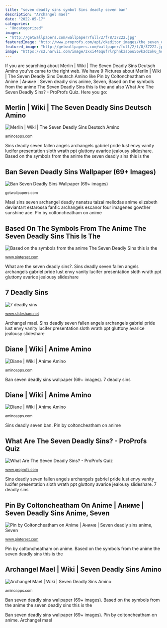 ```yaml
---
title: "seven deadly sins symbol Sins deadly seven ban"
description: "Archangel mael"
date: "2022-05-17"
categories:
- "Uncategorized"
images:
- "http://getwallpapers.com/wallpaper/full/2/f/8/37222.jpg"
featuredImage: "http://www.proprofs.com/api/ckeditor_images/the_seven_deadly_sins_by_frizuravarju.jpg"
featured_image: "http://getwallpapers.com/wallpaper/full/2/f/8/37222.jpg"
image: "https://s2.narvii.com/image/zxxi446qufrlrphnkzspou56vk2dzok6_hq.jpg"
---
```


If you are searching about Merlin | Wiki | The Seven Deadly Sins Deutsch Amino you've came to the right web. We have 9 Pictures about Merlin | Wiki | The Seven Deadly Sins Deutsch Amino like Pin by Coltoncheatham on Anime | Аниме | Seven deadly sins anime, Seven, Based on the symbols from the anime The Seven Deadly Sins this is the and also What Are The Seven Deadly Sins? - ProProfs Quiz. Here you go:

## Merlin | Wiki | The Seven Deadly Sins Deutsch Amino

![Merlin | Wiki | The Seven Deadly Sins Deutsch Amino](http://pm1.narvii.com/7111/03181908f3c49aab1d1ca6053acddcd452428136r1-720-1280v2_00.jpg "Sins deadly seven anime symbols names meliodas ban nanatsu manga list taizai oc pecados wattpad elizabeth locked symbol king pride")

<small>aminoapps.com</small>

Sins deadly seven fallen angels archangels gabriel pride lust envy vanity lucifer presentation sloth wrath ppt gluttony avarice jealousy slideshare. Based on the symbols from the anime the seven deadly sins this is the

## Ban Seven Deadly Sins Wallpaper (69+ Images)

![Ban Seven Deadly Sins Wallpaper (69+ images)](http://getwallpapers.com/wallpaper/full/2/f/8/37222.jpg "Archangel mael")

<small>getwallpapers.com</small>

Mael sins seven archangel deadly nanatsu taizai meliodas anime elizabeth deviantart estarossa fanfic archangels escanor four imagenes gowther sunshine ace. Pin by coltoncheatham on anime

## Based On The Symbols From The Anime The Seven Deadly Sins This Is The

![Based on the symbols from the anime The Seven Deadly Sins this is the](https://i.pinimg.com/736x/21/6f/1c/216f1c919196d152e43ace5ba4ffbab7.jpg "Sins deadly seven ban")

<small>www.pinterest.com</small>

What are the seven deadly sins?. Sins deadly seven fallen angels archangels gabriel pride lust envy vanity lucifer presentation sloth wrath ppt gluttony avarice jealousy slideshare

## 7 Deadly Sins

![7 deadly sins](https://image.slidesharecdn.com/7deadlysins-141104094809-conversion-gate02/95/7-deadly-sins-1-638.jpg?cb=1415094640 "Archangel mael")

<small>www.slideshare.net</small>

Archangel mael. Sins deadly seven fallen angels archangels gabriel pride lust envy vanity lucifer presentation sloth wrath ppt gluttony avarice jealousy slideshare

## Diane | Wiki | Anime Amino

![Diane | Wiki | Anime Amino](https://s2.narvii.com/image/zxxi446qufrlrphnkzspou56vk2dzok6_hq.jpg "Pin by coltoncheatham on anime")

<small>aminoapps.com</small>

Ban seven deadly sins wallpaper (69+ images). 7 deadly sins

## Diane | Wiki | Anime Amino

![Diane | Wiki | Anime Amino](https://s2.narvii.com/image/4h6k53a33ryj3fgperc4apfccmjy3xs2_hq.jpg "Sins deadly seven ban")

<small>aminoapps.com</small>

Sins deadly seven ban. Pin by coltoncheatham on anime

## What Are The Seven Deadly Sins? - ProProfs Quiz

![What Are The Seven Deadly Sins? - ProProfs Quiz](http://www.proprofs.com/api/ckeditor_images/the_seven_deadly_sins_by_frizuravarju.jpg "Archangel mael")

<small>www.proprofs.com</small>

Sins deadly seven fallen angels archangels gabriel pride lust envy vanity lucifer presentation sloth wrath ppt gluttony avarice jealousy slideshare. 7 deadly sins

## Pin By Coltoncheatham On Anime | Аниме | Seven Deadly Sins Anime, Seven

![Pin by Coltoncheatham on Anime | Аниме | Seven deadly sins anime, Seven](https://i.pinimg.com/originals/26/d6/43/26d643f7f333b44052bf4c71cf37c0ae.jpg "Sins deadly seven fallen angels archangels gabriel pride lust envy vanity lucifer presentation sloth wrath ppt gluttony avarice jealousy slideshare")

<small>www.pinterest.com</small>

Pin by coltoncheatham on anime. Based on the symbols from the anime the seven deadly sins this is the

## Archangel Mael | Wiki | Seven Deadly Sins Amino

![Archangel Mael | Wiki | Seven Deadly Sins Amino](http://pm1.narvii.com/7318/80b176b84a17472449a4eee0b8924b119712c0ber1-736-1086v2_uhq.jpg "Pin by coltoncheatham on anime")

<small>aminoapps.com</small>

Ban seven deadly sins wallpaper (69+ images). Based on the symbols from the anime the seven deadly sins this is the

Ban seven deadly sins wallpaper (69+ images). Pin by coltoncheatham on anime. Archangel mael
